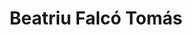 ---
title: "Beatriu Falcó Tomás"
url: /les-borges-blanques/beatriu-falco-tomas/
shop: peluquería
---